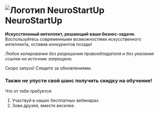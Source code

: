 # ![Логотип NeuroStartUp](img/NeuroStartUpIcon.png) NeuroStartUp

**Искусственный интеллект, решающий ваши бизнес-задачи.** Воспользуйтесь современными возможностями искусственного интеллекта, оставив конкурентов позади!

_Любое копирование без разрешения правообладателя и без указания ссылки на источник запрещено._

Скоро запуск! Следите за обновлениями.


### Также не упусти свой шанс получить скидку на обучение!

Что от тебя требуется:

1. Участвуй в наших бесплатных вебинарах.
2. Зови друзей, вместе веселее.

